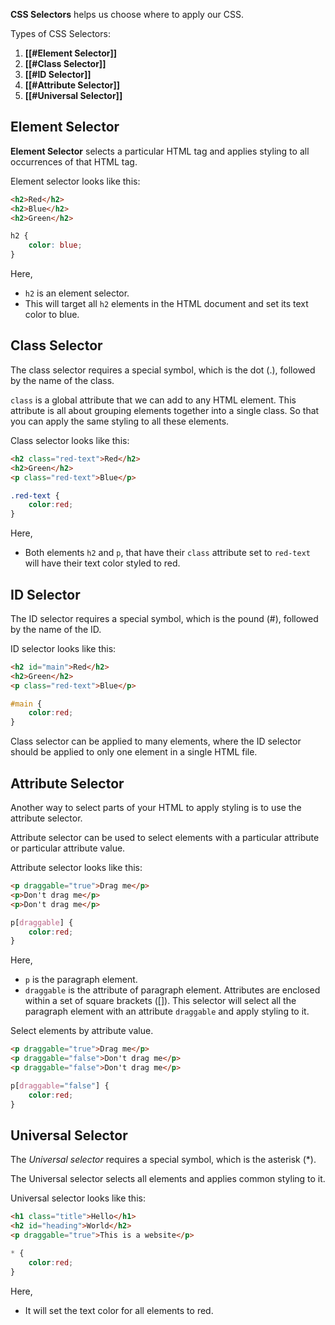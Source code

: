 **CSS Selectors** helps us choose where to apply our CSS.

Types of CSS Selectors:
1. **[[#Element Selector]]**
2. **[[#Class Selector]]**
3. **[[#ID Selector]]**
4. **[[#Attribute Selector]]**
5. **[[#Universal Selector]]**
## Element Selector

**Element Selector** selects a particular HTML tag and applies styling to all occurrences of that HTML tag.

Element selector looks like this:

```html
<h2>Red</h2>
<h2>Blue</h2>
<h2>Green</h2>
```

```css
h2 {
	color: blue;
}
```

Here,
- `h2` is an element selector.
- This will target all `h2` elements in the HTML document and set its text color to blue.

## Class Selector

The class selector requires a special symbol, which is the dot (.), followed by the name of the class.

`class` is a global attribute that we can add to any HTML element. This attribute is all about grouping elements together into a single class. So that you can apply the same styling to all these elements.

Class selector looks like this:

```html
<h2 class="red-text">Red</h2>
<h2>Green</h2>
<p class="red-text">Blue</p>
```

```css
.red-text {
	color:red;
}
```

Here,
- Both elements `h2` and `p`, that have their `class` attribute set to `red-text` will have their text color styled to red.

## ID Selector

The ID selector requires a special symbol, which is the pound (#), followed by the name of the ID.

ID selector looks like this:

```html
<h2 id="main">Red</h2>
<h2>Green</h2>
<p class="red-text">Blue</p>
```

```css
#main {
	color:red;
}
```

Class selector can be applied to many elements, where the ID selector  should be applied to only one element in a single HTML file.

## Attribute Selector

Another way to select parts of your HTML to apply styling is to use the attribute selector.

Attribute selector can be used to select elements with a particular attribute or particular attribute value.

Attribute selector looks like this:

```html
<p draggable="true">Drag me</p>
<p>Don't drag me</p>
<p>Don't drag me</p>
```

```css
p[draggable] {
	color:red;
}
```

Here,
- `p` is the paragraph element.
- `draggable` is the attribute of paragraph element. Attributes are enclosed within a set of square brackets ([]). This selector will select all the paragraph element with an attribute `draggable` and apply styling to it.

Select elements by attribute value.

```html
<p draggable="true">Drag me</p>
<p draggable="false">Don't drag me</p>
<p draggable="false">Don't drag me</p>
```

```css
p[draggable="false"] {
	color:red;
}
```

## Universal Selector

The *Universal selector* requires a special symbol, which is the asterisk (\*).

The Universal selector selects all elements and applies common styling to it.

Universal selector looks like this:

```html
<h1 class="title">Hello</h1>
<h2 id="heading">World</h2>
<p draggable="true">This is a website</p>
```

```css
* {
	color:red;
}
```

Here,
- It will set the text color for all elements to red.